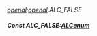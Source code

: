 _[openal](../../modules/openal/openal-module.md):[openal](../../modules/openal/openal-module.md).ALC\_FALSE_
##### Const ALC\_FALSE:[ALCenum](../../modules/openal/openal-alcenum.md)
